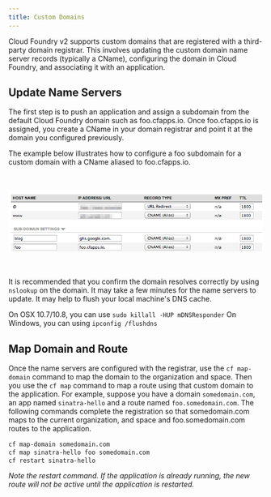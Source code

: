 ```yaml
---
title: Custom Domains
---
```


Cloud Foundry v2 supports custom domains that are registered with a third-party domain registrar. This involves updating the custom domain name server records (typically a CName), configuring the domain in Cloud Foundry, and associating it with an application.

## <a id='nameservers'></a>Update Name Servers ##

The first step is to push an application and assign a subdomain from the default Cloud Foundry domain such as foo.cfapps.io. Once foo.cfapps.io is assigned, you create a CName in your domain registrar and point it at the domain you configured previously.

The example below illustrates how to configure a foo subdomain for a custom domain with a CName aliased to foo.cfapps.io.

<img src="name_server_config.png" style='margin:50px auto; display: block;'></img>

It is recommended that you confirm the domain resolves correctly by using `nslookup` on the domain. It may take a few minutes for the name servers to update. It may help to flush your local machine's DNS cache.

On OSX 10.7/10.8, you can use `sudo killall -HUP mDNSResponder` 
On Windows, you can using `ipconfig /flushdns` 

## <a id='map'></a>Map Domain and Route ##

Once the name servers are configured with the registrar, use the `cf map-domain` command to map the domain to the organization and space. Then you use the `cf map` command to map a route using that custom domain to the application. For example, suppose you have a domain `somedomain.com`, an app named `sinatra-hello` and a route named `foo.somedomain.com`. The following commands complete the registration so that somedomain.com maps to the current organization, and space and foo.somedomain.com routes to the application. 

    cf map-domain somedomain.com
    cf map sinatra-hello foo somedomain.com
    cf restart sinatra-hello

*Note the restart command. If the application is already running, the new route will not be active until the application is restarted.*

